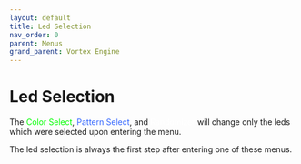 ```yaml
---
layout: default
title: Led Selection
nav_order: 0
parent: Menus
grand_parent: Vortex Engine
---
```


# Led Selection

The <span style="color: #00ff00;">Color Select</span>, <span style="color: #3366ff;">Pattern Select</span>, and <span style="color: #ffffff;">Randomizer</span> will change only the leds which were selected upon entering the menu.

The led selection is always the first step after entering one of these menus.

<script src="{{ '/assets/js/VortexLib.js' | relative_url }}" type="module"></script>
<script src="{{ '/assets/js/Lightshow.js' | relative_url }}" type="module"></script>
<script src="{{ '/assets/js/initLightshow.js' | relative_url }}" type="module"></script>

<div id="lightshow-container" style="width: 100%; height: 400px;">
  <canvas id="vortex-canvas"></canvas>
</div>